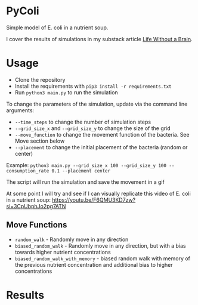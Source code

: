 # PyColi
Simple model of E. coli in a nutrient soup.

I cover the results of simulations in my substack article [Life Without a Brain](https://open.substack.com/pub/rememberization/p/life-without-a-brain?r=1pbu6n&utm_medium=ios&utm_campaign=post).  

# Usage
* Clone the repository
* Install the requirements with `pip3 install -r requirements.txt`
* Run `python3 main.py` to run the simulation

To change the parameters of the simulation, update via the command line arguments:

* `--time_steps` to change the number of simulation steps
* `--grid_size_x` and `--grid_size_y` to change the size of the grid
* `--move_function` to change the movement function of the bacteria. See Move section below
* `--placement` to change the initial placement of the bacteria (random or center)

Example: `python3 main.py --grid_size_x 100 --grid_size_y 100 --consumption_rate 0.1 --placement center`

The script will run the simulation and save the movement in a gif

At some point I will try and see if I can visually replicate this video of E. coli in a nutrient soup: https://youtu.be/F6QMU3KD7zw?si=3CpUbphJo2pg7ATN

## Move Functions

* `random_walk` - Randomly move in any direction
* `biased_random_walk` - Randomly move in any direction, but with a bias towards higher nutrient concentrations
* `biased_random_walk_with_memory` - biased random walk with memory of the previous nutrient concentration and additional bias to higher concentrations

# Results
